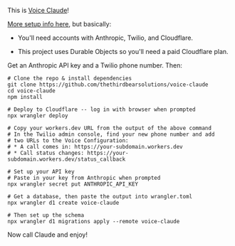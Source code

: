 This is [Voice Claude](https://thirdbear.substack.com/p/building-voice-claude)!

[More setup info here](https://thirdbear.substack.com/p/building-voice-claude-in-seven-minutes), but basically:

* You'll need accounts with Anthropic, Twilio, and Cloudflare. 

* This project uses Durable Objects so you'll need a paid Cloudflare plan.

Get an Anthropic API key and a Twilio phone number. Then:

```
# Clone the repo & install dependencies
git clone https://github.com/thethirdbearsolutions/voice-claude
cd voice-claude
npm install

# Deploy to Cloudflare -- log in with browser when prompted
npx wrangler deploy

# Copy your workers.dev URL from the output of the above command
# In the Twilio admin console, find your new phone number and add 
# two URLs to the Voice Configuration:
# * A call comes in: https://your-subdomain.workers.dev
# * Call status changes: https://your-subdomain.workers.dev/status_callback

# Set up your API key 
# Paste in your key from Anthropic when prompted
npx wrangler secret put ANTHROPIC_API_KEY

# Get a database, then paste the output into wrangler.toml
npx wrangler d1 create voice-claude

# Then set up the schema
npx wrangler d1 migrations apply --remote voice-claude
```

Now call Claude and enjoy!
